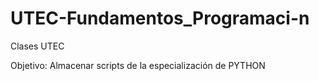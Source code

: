 # UTEC-Fundamentos_Programaci-n
Clases UTEC

Objetivo: Almacenar scripts de la especialización de PYTHON
